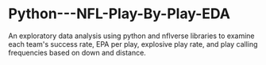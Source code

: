 # Python---NFL-Play-By-Play-EDA
An exploratory data analysis using python and nflverse libraries to examine each team's success rate, EPA per play, explosive play rate, and play calling frequencies based on down and distance. 
